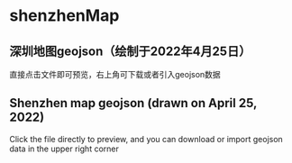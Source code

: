 # shenzhenMap

## 深圳地图geojson（绘制于2022年4月25日）

直接点击文件即可预览，右上角可下载或者引入geojson数据

## Shenzhen map geojson (drawn on April 25, 2022)
Click the file directly to preview, and you can download or import geojson data in the upper right corner
